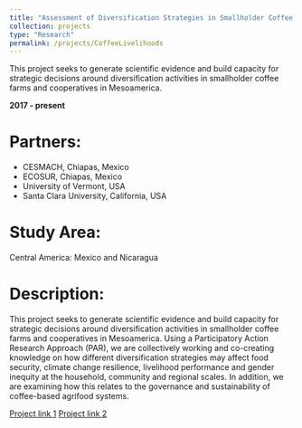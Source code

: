 ```yaml
---
title: "Assessment of Diversification Strategies in Smallholder Coffee Systems of Mesoamerica"
collection: projects
type: "Research"
permalink: /projects/CoffeeLivelihoods
---
```


This project seeks to generate scientific evidence and build capacity for strategic decisions around diversification activities in smallholder coffee farms and cooperatives in Mesoamerica.

**2017 - present**

Partners:
===============
* CESMACH, Chiapas, Mexico
* ECOSUR, Chiapas, Mexico
* University of Vermont, USA
* Santa Clara University, California, USA

Study Area:
====================
Central America: Mexico and Nicaragua

Description:
=======================
This project seeks to generate scientific evidence and build capacity for strategic decisions around diversification activities in smallholder coffee farms and cooperatives in Mesoamerica. Using a Participatory Action Research Approach (PAR), we are collectively working and co-creating knowledge on how different diversification strategies may affect food security, climate change resilience, livelihood performance and gender inequity at the household, community and regional scales. In addition, we are examining how this relates to the governance and sustainability of coffee-based agrifood systems.

[Project link 1](http://canunite.org/our-work/projects-2/diversification-on-coffee-farms/)
[Project link 2](https://www.uvm.edu/agroecology/research/current-projects/international/)




